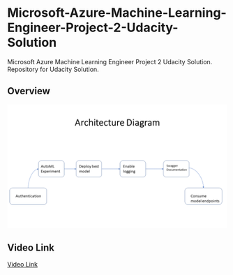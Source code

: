 # Microsoft-Azure-Machine-Learning-Engineer-Project-2-Udacity-Solution
Microsoft Azure Machine Learning Engineer Project 2 Udacity Solution. Repository for Udacity Solution. 

## Overview



![Architectural Diagram](/images/Slide1.png)




## Video Link

[Video Link](https://www.dropbox.com/s/upoew9usg5a2idj/Recording%20%238.mp4?dl=0)
